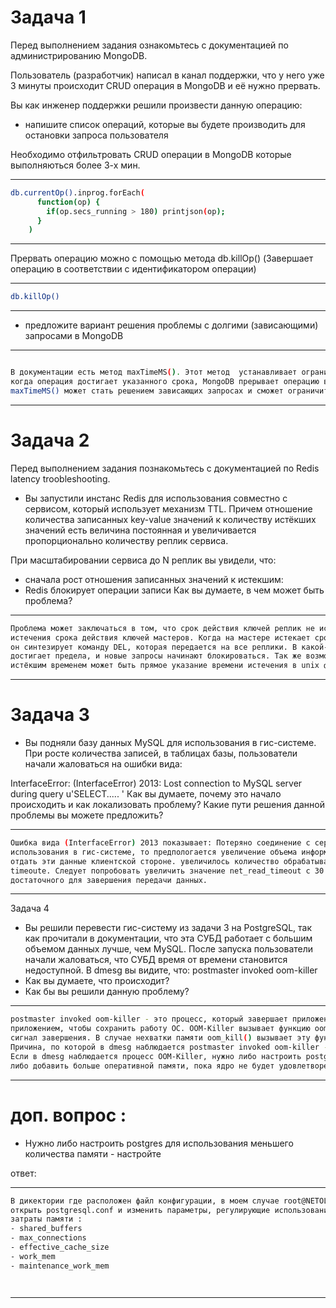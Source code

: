 # Задача 1

Перед выполнением задания ознакомьтесь с документацией по администрированию MongoDB.

Пользователь (разработчик) написал в канал поддержки, что у него уже 3 минуты происходит CRUD операция в MongoDB и 
её нужно прервать.

Вы как инженер поддержки решили произвести данную операцию:

- напишите список операций, которые вы будете производить для остановки запроса пользователя

Необходимо отфильтровать CRUD операции в MongoDB которые выполняються более 3-х мин. 

---
````bash
db.currentOp().inprog.forEach(
	  function(op) {
	    if(op.secs_running > 180) printjson(op);
	  }
	)
````
---

Прервать операцию можно с помощью метода db.killOp() (Завершает операцию в соответствии с идентификатором операции)

---
````bash
db.killOp()
````
---


- предложите вариант решения проблемы с долгими (зависающими) запросами в MongoDB

---
````bash

В документации есть метод maxTimeMS(). Этот метод  устанавливает ограничение по времени для операции:
когда операция достигает указанного срока, MongoDB прерывает операцию в следующей точке прерывания.
maxTimeMS() может стать решением зависающих запросах и сможет ограничить по времени операцию выполнения.
````
---

# Задача 2
Перед выполнением задания познакомьтесь с документацией по Redis latency troobleshooting.

- Вы запустили инстанс Redis для использования совместно с сервисом, который использует механизм TTL. 
Причем отношение количества записанных key-value значений к количеству истёкших значений есть величина постоянная
и увеличивается пропорционально количеству реплик сервиса.

При масштабировании сервиса до N реплик вы увидели, что:

- сначала рост отношения записанных значений к истекшим:
- Redis блокирует операции записи
Как вы думаете, в чем может быть проблема?

---
````bash
Проблема может заключаться в том, что срок действия ключей реплик не истекает, вместо этого они ожидают, 
истечения срока действия ключей мастеров. Когда на мастере истекает срок действия ключа (или он удаляется из-за LRU),
он синтезирует команду DEL, которая передается на все реплики. В какой-то момент число команд на запись и удаление 
достигает предела, и новые запросы начинают блокироваться. Так же возможной причиной большого количества ключей с 
истёкшим временем может быть прямое указание времени истечения в unix формате (EXPIREAT), а не TTL ключа в секундах.
````
---

# Задача 3
- Вы подняли базу данных MySQL для использования в гис-системе. При росте количества записей, в таблицах базы,
пользователи начали жаловаться на ошибки вида:

InterfaceError: (InterfaceError) 2013: Lost connection to MySQL server during query u'SELECT..... '
Как вы думаете, почему это начало происходить и как локализовать проблему?
Какие пути решения данной проблемы вы можете предложить?

---
````bash
Ошибка вида (InterfaceError) 2013 показывает: Потеряно соединение с сервером MySQL Т.к. по заданию БД поднято для 
использования в гис-системе, то предпологается увеличение объема информации и возможно не хватает времени системе 
отдать эти данные клиентской стороне. увеличилось количество обрабатываемой информации и это можно решить увеличением 
timeoute. Следует попробовать увеличить значение net_read_timeout с 30 секунд по умолчанию до 60 секунд или более, 
достаточного для завершения передачи данных.
````
---

Задача 4
- Вы решили перевести гис-систему из задачи 3 на PostgreSQL, так как прочитали в документации, что эта СУБД работает с 
большим объемом данных лучше, чем MySQL.
После запуска пользователи начали жаловаться, что СУБД время от времени становится недоступной. В dmesg вы видите, что:
postmaster invoked oom-killer
- Как вы думаете, что происходит?
- Как бы вы решили данную проблему?


---
````bash
postmaster invoked oom-killer - это процесс, который завершает приложение, чтобы спасти ядро от сбоя. Он жертвует \
приложением, чтобы сохранить работу ОС. OOM-Killer вызывает функцию oom_kill_task(). Эта функция отправляет процессу 
сигнал завершения. В случае нехватки памяти oom_kill() вызывает эту функцию, чтобы отправить процессу сигнал SIGKILL.
Причина, по которой в dmesg наблюдается postmaster invoked oom-killer - нехватка памяти.
Если в dmesg наблюдается процесс OOM-Killer, нужно либо настроить postgres для использования меньшего количества памяти,
либо добавить больше оперативной памяти, пока ядро не будет удовлетворено.

````
---


# доп. вопрос : 

- Нужно либо настроить postgres для использования меньшего количества памяти - настройте

ответ:   

---
````bash
В дикектории где расположен файл конфигурации, в моем случае root@NETOLOGY:~# cd /etc/postgresql/12/main/postgresql.conf
открыть postgresql.conf и изменить параметры, регулирующие использование ресурсов, с их помощью можно снизить 
затраты памяти :
- shared_buffers
- max_connections
- effective_cache_size 
- work_mem
- maintenance_work_mem




````
---